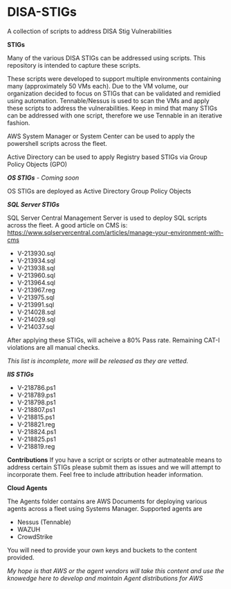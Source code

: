 # DISA-STIGs
A collection of scripts to address DISA Stig Vulnerabilities

**STIGs**

Many of the various DISA STIGs can be addressed using scripts.
This repository is intended to capture these scripts.

These scripts were developed to support multiple environments containing many (approximately 50 VMs each).
Due to the VM volume, our organization decided to focus on STIGs that can be validated and remidied using automation.
Tennable/Nessus is used to scan the VMs and apply these scripts to address the vulnerabilities.
Keep in mind that many STIGs can be addressed with one script, therefore we use Tennable in an iterative fashion.

AWS System Manager or System Center can be used to apply the powershell scripts across the fleet.

Active Directory can be used to apply Registry based STIGs via Group Policy Objects (GPO)


***OS STIGs*** - <i>Coming soon</i>

OS STIGs are deployed as Active Directory Group Policy Objects



***SQL Server STIGs***

SQL Server Central Management Server is used to deploy SQL scripts across the fleet.
A good article on CMS is: https://www.sqlservercentral.com/articles/manage-your-environment-with-cms

- V-213930.sql
- V-213934.sql
- V-213938.sql
- V-213960.sql
- V-213964.sql
- V-213967.reg
- V-213975.sql
- V-213991.sql
- V-214028.sql
- V-214029.sql
- V-214037.sql



After applying these STIGs, will acheive a 80% Pass rate. Remaining CAT-I violations are all manual checks.





<i>This list is incomplete, more will be released as they are vetted.</i>

***IIS STIGs*** 
- V-218786.ps1
- V-218789.ps1
- V-218798.ps1
- V-218807.ps1
- V-218815.ps1
- V-218821.reg
- V-218824.ps1
- V-218825.ps1
- V-218819.reg


**Contributions**
If you have a script or scripts or other autmateable means to address certain STIGs please submit them as issues and we will attempt to incorporate them. Feel free to include attribution header information.


**Cloud Agents**

The Agents folder contains are AWS Documents for deploying various agents across a fleet using Systems Manager. Supported agents are
- Nessus (Tennable)
- WAZUH
- CrowdStrike

You will need to provide your own keys and buckets to the content provided.

<i>My hope is that AWS or the agent vendors will take this content and use the knowedge here to develop and maintain Agent distributions for AWS</i>






